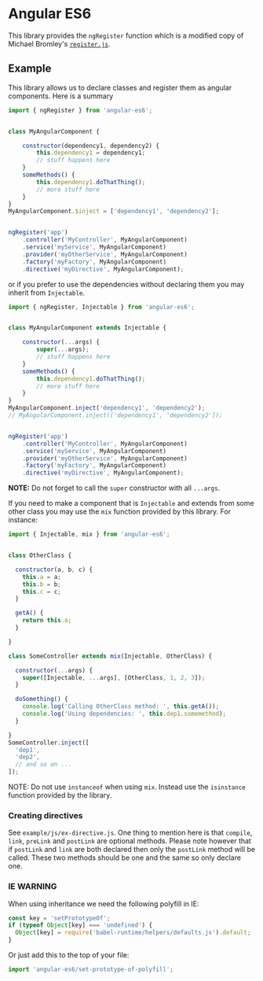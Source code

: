 # Angular ES6

This library provides the `ngRegister` function which is a modified copy of Michael Bromley's
[`register.js`][1].

## Example

This library allows us to declare classes and register them as angular components. Here is a summary

```javascript
import { ngRegister } from 'angular-es6';


class MyAngularComponent {

    constructor(dependency1, dependency2) {
        this.dependency1 = dependency1;
        // stuff happens here
    }
    someMethods() {
        this.dependency1.doThatThing();
        // more stuff here
    }
}
MyAngularComponent.$inject = ['dependency1', 'dependency2'];


ngRegister('app')
    .controller('MyController', MyAngularComponent)
    .service('myService', MyAngularComponent)
    .provider('myOtherService', MyAngularComponent)
    .factory('myFactory', MyAngularComponent)
    .directive('myDirective', MyAngularComponent);
```

or if you prefer to use the dependencies without declaring them you may inherit from `Injectable`.

```javascript
import { ngRegister, Injectable } from 'angular-es6';


class MyAngularComponent extends Injectable {

    constructor(...args) {
        super(...args);
        // stuff happens here
    }
    someMethods() {
        this.dependency1.doThatThing();
        // more stuff here
    }
}
MyAngularComponent.inject('dependency1', 'dependency2');
// MyAngularComponent.inject(['dependency1', 'dependency2']);


ngRegister('app')
    .controller('MyController', MyAngularComponent)
    .service('myService', MyAngularComponent)
    .provider('myOtherService', MyAngularComponent)
    .factory('myFactory', MyAngularComponent)
    .directive('myDirective', MyAngularComponent);
```

**NOTE:** Do not forget to call the `super` constructor with all `...args`.

If you need to make a component that is `Injectable` and extends from some other class you may
use the `mix` function provided by this library. For instance:

```javascript
import { Injectable, mix } from 'angular-es6';


class OtherClass {

  constructor(a, b, c) {
    this.a = a;
    this.b = b;
    this.c = c;
  }

  getA() {
    return this.a;
  }

}

class SomeController extends mix(Injectable, OtherClass) {

  constructor(...args) {
    super([Injectable, ...args], [OtherClass, 1, 2, 3]);
  }

  doSomething() {
    console.log('Calling OtherClass method: ', this.getA());
    console.log('Using dependencies: ', this.dep1.somemethod);
  }

}
SomeController.inject([
  'dep1',
  'dep2',
  // and so on ...
]);
```

NOTE: Do not use `instanceof` when using `mix`. Instead use the `isinstance` function provided by
the library.

### Creating directives

See `example/js/ex-directive.js`. One thing to mention here is that `compile`, `link`, `preLink` and
`postLink` are optional methods. Please note however that if `postLink` and `link` are both declared
then only the `postLink` method will be called. These two methods should be one and the same so only
declare one.

### IE WARNING

When using inheritance we need the following polyfill in IE:

```javascript
const key = 'setPrototypeOf';
if (typeof Object[key] === 'undefined') {
  Object[key] = require('babel-runtime/helpers/defaults.js').default;
}
```

Or just add this to the top of your file:

```javascript
import 'angular-es6/set-prototype-of-polyfill';
```


[1]: https://github.com/michaelbromley/angular-es6
